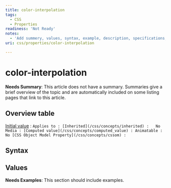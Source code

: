 ```yaml
---
title: color-interpolation
tags:
  - CSS
  - Properties
readiness: 'Not Ready'
notes:
  - 'Add summery, values, syntax, example, description, specifications, compatibility.'
uri: css/properties/color-interpolation

---
```

# color-interpolation

**Needs Summary**: This article does not have a summary. Summaries give a brief overview of the topic and are automatically included on some listing pages that link to this article.

## Overview table

[Initial value](/css/concepts/initial_value)
:   ``
Applies to
:
[Inherited](/css/concepts/inherited)
:   No
Media
:
[Computed value](/css/concepts/computed_value)
:
Animatable
:   No
[CSS Object Model Property](/css/concepts/cssom)
:   ``

## Syntax

## Values

**Needs Examples**: This section should include examples.


